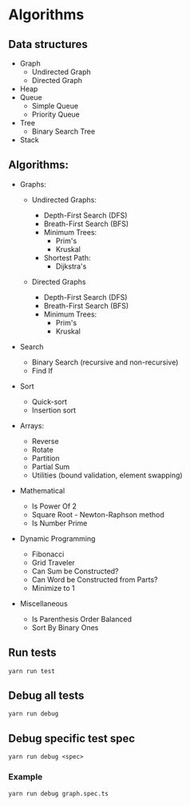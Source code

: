 # Algorithms

## Data structures

* Graph
    * Undirected Graph
    * Directed Graph
* Heap
* Queue
    * Simple Queue
    * Priority Queue
* Tree
    * Binary Search Tree
* Stack

## Algorithms:

* Graphs:
    * Undirected Graphs:
        * Depth-First Search (DFS)
        * Breath-First Search (BFS)
        * Minimum Trees:
            * Prim's
            * Kruskal
        * Shortest Path:
            * Dijkstra's
        
    * Directed Graphs
        * Depth-First Search (DFS)
        * Breath-First Search (BFS)
        * Minimum Trees:
            * Prim's
            * Kruskal

* Search
    * Binary Search (recursive and non-recursive)
    * Find If

* Sort
    * Quick-sort
    * Insertion sort
    
* Arrays:
    * Reverse
    * Rotate
    * Partition
    * Partial Sum
    * Utilities (bound validation, element swapping)

* Mathematical
    * Is Power Of 2
    * Square Root - Newton-Raphson method
    * Is Number Prime
    
* Dynamic Programming
    * Fibonacci
    * Grid Traveler
    * Can Sum be Constructed?
    * Can Word be Constructed from Parts?
    * Minimize to 1

* Miscellaneous
    * Is Parenthesis Order Balanced
    * Sort By Binary Ones


## Run tests

```
yarn run test
```

## Debug all tests

```
yarn run debug
```

## Debug specific test spec

```
yarn run debug <spec>
```

### Example

```
yarn run debug graph.spec.ts
```
